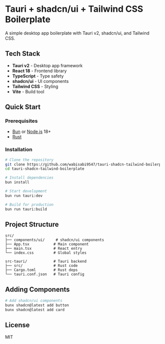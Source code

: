 # Tauri + shadcn/ui + Tailwind CSS Boilerplate

A simple desktop app boilerplate with Tauri v2, shadcn/ui, and Tailwind CSS.

## Tech Stack

- **Tauri v2** - Desktop app framework
- **React 18** - Frontend library  
- **TypeScript** - Type safety
- **shadcn/ui** - UI components
- **Tailwind CSS** - Styling
- **Vite** - Build tool

## Quick Start

### Prerequisites
- [Bun](https://bun.sh/) or [Node.js](https://nodejs.org/) 18+
- [Rust](https://rustup.rs/)

### Installation

```bash
# Clone the repository
git clone https://github.com/wabisabi9547/tauri-shadcn-tailwind-boilerplate.git
cd tauri-shadcn-tailwind-boilerplate

# Install dependencies
bun install

# Start development
bun run tauri:dev

# Build for production
bun run tauri:build
```

## Project Structure

```
src/
├── components/ui/     # shadcn/ui components
├── App.tsx           # Main component
├── main.tsx          # React entry
└── index.css         # Global styles

src-tauri/            # Tauri backend
├── src/              # Rust code
├── Cargo.toml        # Rust deps
└── tauri.conf.json   # Tauri config
```

## Adding Components

```bash
# Add shadcn/ui components
bunx shadcn@latest add button
bunx shadcn@latest add card
```

## License

MIT
